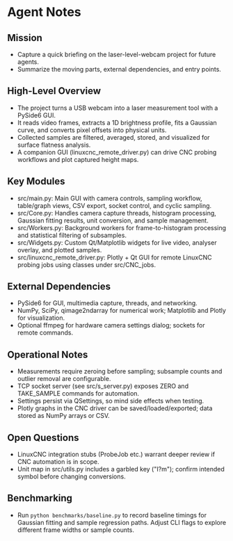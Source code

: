 # Agent Notes

## Mission
- Capture a quick briefing on the laser-level-webcam project for future agents.
- Summarize the moving parts, external dependencies, and entry points.

## High-Level Overview
- The project turns a USB webcam into a laser measurement tool with a PySide6 GUI.
- It reads video frames, extracts a 1D brightness profile, fits a Gaussian curve, and converts pixel offsets into physical units.
- Collected samples are filtered, averaged, stored, and visualized for surface flatness analysis.
- A companion GUI (linuxcnc_remote_driver.py) can drive CNC probing workflows and plot captured height maps.

## Key Modules
- src/main.py: Main GUI with camera controls, sampling workflow, table/graph views, CSV export, socket control, and cyclic sampling.
- src/Core.py: Handles camera capture threads, histogram processing, Gaussian fitting results, unit conversion, and sample management.
- src/Workers.py: Background workers for frame-to-histogram processing and statistical filtering of subsamples.
- src/Widgets.py: Custom Qt/Matplotlib widgets for live video, analyser overlay, and plotted samples.
- src/linuxcnc_remote_driver.py: Plotly + Qt GUI for remote LinuxCNC probing jobs using classes under src/CNC_jobs.

## External Dependencies
- PySide6 for GUI, multimedia capture, threads, and networking.
- NumPy, SciPy, qimage2ndarray for numerical work; Matplotlib and Plotly for visualization.
- Optional ffmpeg for hardware camera settings dialog; sockets for remote commands.

## Operational Notes
- Measurements require zeroing before sampling; subsample counts and outlier removal are configurable.
- TCP socket server (see src/s_server.py) exposes ZERO and TAKE_SAMPLE commands for automation.
- Settings persist via QSettings, so mind side effects when testing.
- Plotly graphs in the CNC driver can be saved/loaded/exported; data stored as NumPy arrays or CSV.

## Open Questions
- LinuxCNC integration stubs (ProbeJob etc.) warrant deeper review if CNC automation is in scope.
- Unit map in src/utils.py includes a garbled key ("I?m"); confirm intended symbol before changing conversions.

## Benchmarking
- Run `python benchmarks/baseline.py` to record baseline timings for Gaussian fitting and sample regression paths. Adjust CLI flags to explore different frame widths or sample counts.

